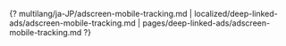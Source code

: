 {? multilang/ja-JP/adscreen-mobile-tracking.md | localized/deep-linked-ads/adscreen-mobile-tracking.md | pages/deep-linked-ads/adscreen-mobile-tracking.md ?}
